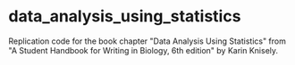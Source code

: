 # data_analysis_using_statistics
 Replication code for the book chapter "Data Analysis Using Statistics" from "A Student Handbook for Writing in Biology, 6th edition" by Karin Knisely.
